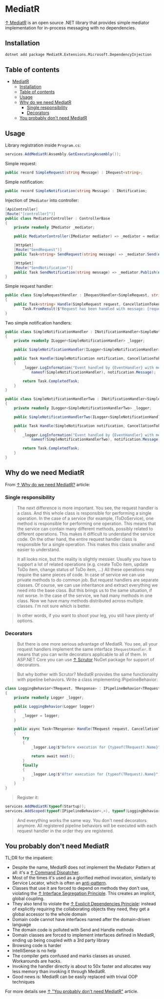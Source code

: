 # MediatR

[↑ MediatR](https://github.com/jbogard/MediatR) is an open source .NET library that provides simple mediator implementation for in-process messaging with no dependencies.

## Installation

```bash
dotnet add package MediatR.Extensions.Microsoft.DependencyInjection
```

## Table of contents

- [MediatR](#mediatr)
  - [Installation](#installation)
  - [Table of contents](#table-of-contents)
  - [Usage](#usage)
  - [Why do we need MediatR](#why-do-we-need-mediatr)
    - [Single responsibility](#single-responsibility)
    - [Decorators](#decorators)
  - [You probably don't need MediatR](#you-probably-dont-need-mediatr)

## Usage

Library registration inside `Program.cs`:

```csharp
services.AddMediatR(Assembly.GetExecutingAssembly());
```

Simple request:

```csharp
public record SimpleRequest(string Message) : IRequest<string>;
```

Simple notification:

```csharp
public record SimpleNotification(string Message) : INotification;
```

Injection of `IMediator` into controller:

```csharp
[ApiController]
[Route("[controller]")]
public class MediatorController : ControllerBase
{
    private readonly IMediator _mediator;

    public MediatorController(IMediator mediator) => _mediator = mediator;

    [HttpGet]
    [Route("SendRequest")]
    public Task<string> SendRequest(string message) => _mediator.Send(new SimpleRequest(message));

    [HttpGet]
    [Route("SendNotification")]
    public Task SendNotification(string message) => _mediator.Publish(new SimpleNotification(message));
}
```

Simple request handler:

```csharp
public class SimpleRequestHandler : IRequestHandler<SimpleRequest, string>
{
    public Task<string> Handle(SimpleRequest request, CancellationToken cancellationToken) =>
        Task.FromResult($"Request has been handled with message: {request.Message}");
}
```

Two simple notification handlers:

```csharp
public class SimpleNotificationHandler : INotificationHandler<SimpleNotification>
{
    private readonly ILogger<SimpleNotificationHandler> _logger;

    public SimpleNotificationHandler(ILogger<SimpleNotificationHandler> logger) => _logger = logger;

    public Task Handle(SimpleNotification notification, CancellationToken cancellationToken)
    {
        _logger.LogInformation("Event handled by {EventHandler} with message: {Message}",
            nameof(SimpleNotificationHandler), notification.Message);

        return Task.CompletedTask;
    }
}
```

```csharp
public class SimpleNotificationHandlerTwo : INotificationHandler<SimpleNotification>
{
    private readonly ILogger<SimpleNotificationHandlerTwo> _logger;

    public SimpleNotificationHandlerTwo(ILogger<SimpleNotificationHandlerTwo> logger) => _logger = logger;

    public Task Handle(SimpleNotification notification, CancellationToken cancellationToken)
    {
        _logger.LogInformation("Event handled by {EventHandler} with message: {Message}",
            nameof(SimpleNotificationHandlerTwo), notification.Message);

        return Task.CompletedTask;
    }
}
```

## Why do we need MediatR

From [↑ Why do we need MediatR?](https://ivanyakimov.blogspot.com/2021/11/why-do-we-need-mediatr.html) article:

### Single responsibility

> The next difference is more important. You see, the request handler is a class. And this whole class is responsible for performing a single operation. In the case of a service (for example, IToDoService), one method is responsible for performing one operation. This means that the service can contain many different methods, possibly related to different operations. This makes it difficult to understand the service code. On the other hand, the entire request handler class is responsible for a single operation. This makes this class smaller and easier to understand.

> It all looks nice, but the reality is slightly messier. Usually you have to support a lot of related operations (e.g. create ToDo item, update ToDo item, change status of ToDo item, ...) All these operations may require the same pieces of code. In case of service we can use private methods to do common job. But request handlers are separate classes. Of course, we can use inheritance and extract everything we need into the base class. But this brings us to the same situation, if not worse. In the case of the service, we had many methods in one class. Now we have many methods distributed across multiple classes. I'm not sure which is better.

> In other words, if you want to shoot your leg, you still have plenty of options.

### Decorators

> But there is one more serious advantage of MediatR. You see, all your request handlers implement the same interface `IRequestHandler`. It means that you can write decorators applicable to all of them. In ASP.NET Core you can use [↑ Scrutor](https://github.com/khellang/Scrutor) NuGet package for support of decorators.

> But why bother with Scrutor? MediatR provides the same functionality with pipeline behaviors. Write a class implementing IPipelineBehavior:

```csharp
class LoggingBehavior<TRequest, TResponse> : IPipelineBehavior<TRequest, TResponse>
{
    private readonly Logger _logger;

    public LoggingBehavior(Logger logger)
    {
        _logger = logger;
    }

    public async Task<TResponse> Handle(TRequest request, CancellationToken cancellationToken, RequestHandlerDelegate<TResponse> next)
    {
        try
        {
            _logger.Log($"Before execution for {typeof(TRequest).Name}");

            return await next();
        }
        finally
        {
            _logger.Log($"After execution for {typeof(TRequest).Name}");
        }
    }
}
```

> Register it:

```csharp
services.AddMediatR(typeof(Startup));
services.AddScoped(typeof(IPipelineBehavior<,>), typeof(LoggingBehavior<,>));
```

> And everything works the same way. You don't need decorators anymore. All registered pipeline behaviors will be executed with each request handler in the order they are registered.

## You probably don't need MediatR

TL;DR for the impatient:

- Despite the name, MediatR does not implement the Mediator Pattern at all: it's a [↑ Command Dispatcher](https://hillside.net/plop/plop/plop2001/accepted_submissions/PLoP2001/bdupireandebfernandez0/PLoP2001_bdupireandebfernandez0_1.pdf).
- Most of the times it's used as a glorified method invocation, similarly to Service Locator, which is often an [anti-pattern](https://blog.ploeh.dk/2010/02/03/ServiceLocatorisanAnti-Pattern).
- Classes that use it are forced to depend on methods they don't use, violating the [↑ Interface Segregation Principle](https://en.wikipedia.org/wiki/Interface_segregation_principle). This creates an implicit, global coupling.
- They also tend to violate the [↑ Explicit Dependencies Principle](https://docs.microsoft.com/en-us/dotnet/architecture/modern-web-apps-azure/architectural-principles#explicit-dependencies): instead of explicitly requiring the collaborating objects they need, they get a global accessor to the whole domain
- Domain code cannot have interfaces named after the domain-driven language
- The domain code is polluted with Send and Handle methods
- Domain classes are forced to implement interfaces defined in MediatR, ending up being coupled with a 3rd party library
- Browsing code is harder
- IntelliSense is no help
- The compiler gets confused and marks classes as unused. Workarounds are hacks.
- Invoking the handler directly is about to 50x faster and allocates way less memory than invoking it through MediatR.
- Good news is: MediatR can be easily replaced with trivial OOP techniques

For more details see [↑ "You probably don't need MediatR"](http://arialdomartini.github.io/mediatr) article.
